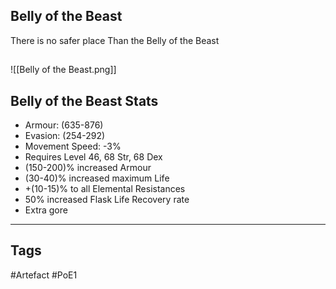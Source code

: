 ## Belly of the Beast
There is no safer place
Than the Belly of the Beast
##
![[Belly of the Beast.png]]
## Belly of the Beast Stats
- Armour: (635-876)
- Evasion: (254-292)
- Movement Speed: -3%
- Requires Level 46, 68 Str, 68 Dex
- (150-200)% increased Armour
- (30-40)% increased maximum Life
- +(10-15)% to all Elemental Resistances
- 50% increased Flask Life Recovery rate
- Extra gore


---
## Tags
#Artefact
#PoE1